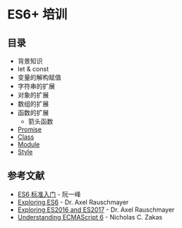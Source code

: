 # ES6+ 培训

## 目录

- 背景知识
- let & const
- 变量的解构赋值
- 字符串的扩展
- 对象的扩展
- 数组的扩展
- 函数的扩展
    - 箭头函数
- [Promise](./es2015/promise/README.md)
- [Class](./es2015/class/README.md)
- [Module](./es2015/module/README.md)
- [Style](./es2015/style/README.md)

## 参考文献

- [ES6 标准入门](http://es6.ruanyifeng.com/) - 阮一峰
- [Exploring ES6](http://exploringjs.com/es6/) - Dr. Axel Rauschmayer
- [Exploring ES2016 and ES2017](http://exploringjs.com/es2016-es2017/) - Dr. Axel Rauschmayer
- [Understanding ECMAScript 6](https://github.com/nzakas/understandinges6) - Nicholas C. Zakas